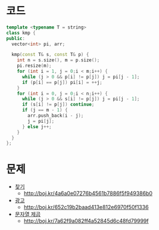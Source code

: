 # 코드
```cpp
template <typename T = string>
class kmp {
public:
  vector<int> pi, arr;

  kmp(const T& s, const T& p) {
    int n = s.size(), m = p.size();
    pi.resize(m);
    for (int i = 1, j = 0;i < m;i++) {
      while (j > 0 && p[i] != p[j]) j = pi[j - 1];
      if (p[i] == p[j]) pi[i] = ++j;
    }
    for (int i = 0, j = 0;i < n;i++) {
      while (j > 0 && s[i] != p[j]) j = pi[j - 1];
      if (s[i] != p[j]) continue;
      if (j == m - 1) {
        arr.push_back(i - j);
        j = pi[j];
      } else j++;
    }
  }
};
```

# 문제
* [찾기](https://boj.kr/1786)
  * http://boj.kr/4a6a0e07276b4561b7886f5f949386b0
* [광고](https://boj.kr/1305)
  * http://boj.kr/652c19b2baad413e812e6970f50f1336
* [문자열 제곱](https://boj.kr/4354)
  * http://boj.kr/7a62f9a082ff4a52845d6c48fd79999f